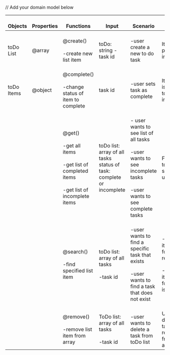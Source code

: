 // Add your domain model below

|  <br>Objects  	|  <br>Properties  	|  <br>Functions  	|  <br>Input  	|  <br>Scenario  	|  <br>Output  	|
|---	|---	|---	|---	|---	|---	|
|  <br>toDo List  	|  <br>@array  	|  <br>@create() <br> <br>-create new list item  	|  <br>toDo: string -task id  	|  <br>-user create a new to do task   	|  <br>Item is pushed into array  	|
|  <br>toDo Items  	|  <br>@object  	|  <br>@complete() <br> <br>-change status of item to complete  	|  <br>task id  	|  <br>-user sets task as complete  	|  <br>Item status is changed to incomplete  	|
|  <br>  	|  <br>  	|  <br>@get() <br> <br>-get all items <br> <br>-get list of completed items<br> <br>-get list of incomplete items  	|  <br>toDo list: array of all tasks status of task: complete or incomplete  	|  <br>- user wants to see list of all tasks <br> <br>-user wants to see incomplete tasks<br> <br>-user wants to see complete tasks  	|  <br>Filtered toDo list is shown to user   	|
|  <br>  	|  <br>  	|  <br>@search()<br> <br>-find specified list item   	|  <br>toDo list: array of all tasks <br> <br>-task id  	|  <br>-user wants to find a specific task that exists<br> <br>-user wants to find a task that does not exist  	|  <br>-Search item is found and returned <br> <br>-Search item is not found null is returned  	|
|  <br>  	|  <br>  	|  <br>@remove()<br> <br>-remove list item from array  	|  <br>ToDo list: array of all tasks<br> <br>-task id  	|  <br>-user wants to delete a task from toDo list   	|  <br>Users deleted task is removed from task array  	|
